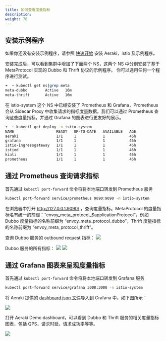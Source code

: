 ```yaml
---
title: 如何查看度量指标
description: 
weight: 70
---
```


## 安装示例程序

如果你还没有安装示例程序，请参照 [快速开始](/zh/docs/v1.x/quickstart/) 安装 Aeraki，Istio 及示例程序。

安装完成后，可以看到集群中增加了下面两个 NS，这两个 NS 中分别安装了基于 MetaProtocol 实现的 Dubbo 和 Thrift 协议的示例程序。
你可以选用任何一个程序进行测试。

```bash
➜  ~ kubectl get ns|grep meta
meta-dubbo        Active   16m
meta-thrift       Active   16m
```

在 istio-system 这个 NS 中已经安装了 Prometheus 和 Grafana，Prometheus 会从 Sidecar Proxy 中收集请求的指标度量数据。我们可以通过 Prometheus 查询这些度量指标，并通过 Grafana 的图表进行更友好的展示。

```bash
➜  ~ kubectl get deploy -n istio-system
NAME                   READY   UP-TO-DATE   AVAILABLE   AGE
aeraki                 1/1     1            1           46h
grafana                1/1     1            1           46h
istio-ingressgateway   1/1     1            1           46h
istiod                 1/1     1            1           46h
kiali                  1/1     1            1           46h
prometheus             1/1     1            1           46h
```

## 通过 Prometheus 查询请求指标

首先通过 ```kubectl port-forward``` 命令将将本地端口转发到 Prometheus 服务

```bash
kubectl port-forward service/prometheus 9090:9090 -n istio-system
```

在浏览器中打开 http://127.0.0.1:9090/ ，查询度量指标。MetaProtocol 的度量指标名有统一的前缀：“envoy_meta_protocol_$applicationProtocol”，例如 Dubbo 度量指标的名称前缀为 “envoy_meta_protocol_dubbo”，Thrift 度量指标的名称前缀为 “envoy_meta_protocol_thrift”。

查询 Dubbo 服务的 outbound request 指标：
![](../prometheus-request-time.png)

Dubbo 服务的所有指标：
![](../prometheus-request.png)
![](../prometheus-response.png)

## 通过 Grafana 图表来呈现度量指标

首先通过 ```kubectl port-forward``` 命令将将本地端口转发到 Grafana 服务

```bash
kubectl port-forward service/grafana 3000:3000 -n istio-system
```

将 Aeraki 提供的 [dashboard json 文件](https://github.com/aeraki-mesh/aeraki/blob/master/demo/grafana-dashboard.json)导入到 Grafana 中，如下图所示：

![](../grafana-import-dashboard.png)

打开 Aeraki Demo dashboard，可以看到 Dubbo 和 Thrift 服务的相关度量指标图表，包括 QPS，请求时延，请求成功率等等。

![](../grafana-metrics.png)




